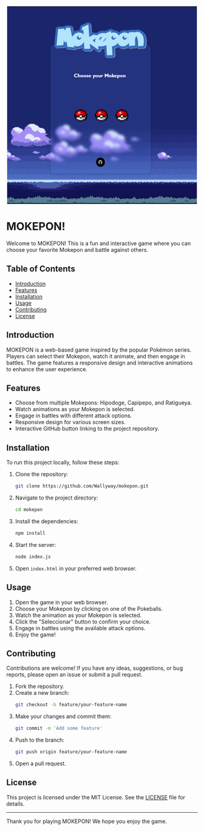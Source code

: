 <div align="center">
    <img src="./assets/Screenshot%202024-12-04%20180358.png" alt="Screenshot" width="500"/>
</div>

# MOKEPON!

Welcome to MOKEPON! This is a fun and interactive game where you can choose your favorite Mokepon and battle against others.

## Table of Contents

- [Introduction](#introduction)
- [Features](#features)
- [Installation](#installation)
- [Usage](#usage)
- [Contributing](#contributing)
- [License](#license)

## Introduction

MOKEPON is a web-based game inspired by the popular Pokémon series. Players can select their Mokepon, watch it animate, and then engage in battles. The game features a responsive design and interactive animations to enhance the user experience.

## Features

- Choose from multiple Mokepons: Hipodoge, Capipepo, and Ratigueya.
- Watch animations as your Mokepon is selected.
- Engage in battles with different attack options.
- Responsive design for various screen sizes.
- Interactive GitHub button linking to the project repository.

## Installation

To run this project locally, follow these steps:

1. Clone the repository:
    ```sh
    git clone https://github.com/Wallyway/mokepon.git
    ```

2. Navigate to the project directory:
    ```sh
    cd mokepon
    ```

3. Install the dependencies:
    ```sh
    npm install
    ```

4. Start the server:
    ```sh
    node index.js
    ```

5. Open `index.html` in your preferred web browser.

## Usage

1. Open the game in your web browser.
2. Choose your Mokepon by clicking on one of the Pokeballs.
3. Watch the animation as your Mokepon is selected.
4. Click the "Seleccionar" button to confirm your choice.
5. Engage in battles using the available attack options.
6. Enjoy the game!

## Contributing

Contributions are welcome! If you have any ideas, suggestions, or bug reports, please open an issue or submit a pull request.

1. Fork the repository.
2. Create a new branch:
    ```sh
    git checkout -b feature/your-feature-name
    ```
3. Make your changes and commit them:
    ```sh
    git commit -m 'Add some feature'
    ```
4. Push to the branch:
    ```sh
    git push origin feature/your-feature-name
    ```
5. Open a pull request.

## License

This project is licensed under the MIT License. See the [LICENSE](LICENSE) file for details.

---

Thank you for playing MOKEPON! We hope you enjoy the game.